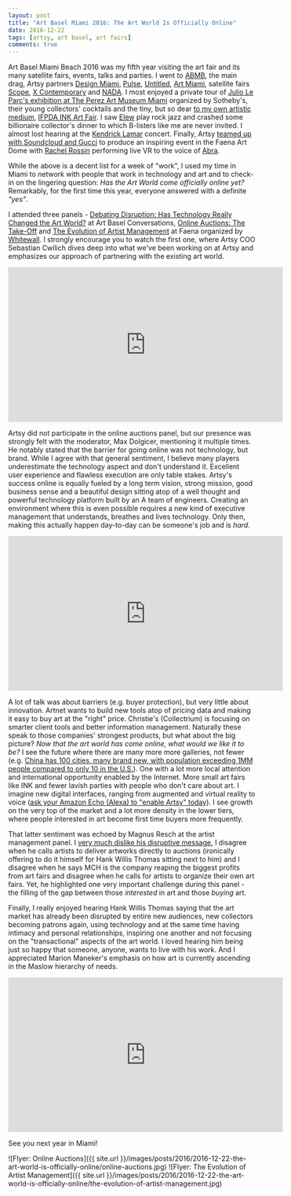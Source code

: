 ```yaml
---
layout: post
title: "Art Basel Miami 2016: The Art World Is Officially Online"
date: 2016-12-22
tags: [artsy, art basel, art fairs]
comments: true
---
```

Art Basel Miami Beach 2016 was my fifth year visiting the art fair and its many satellite fairs, events, talks and parties. I went to [ABMB](https://www.artsy.net/fair/art-basel-in-miami-beach-2016), the main drag, Artsy partners [Design Miami](https://www.artsy.net/design-miami-2016), [Pulse](https://www.artsy.net/pulse-miami-beach-2016), [Untitled](https://www.artsy.net/untitled-miami-beach-2016), [Art Miami](https://www.artsy.net/art-miami-2016), satellite fairs [Scope](https://scope-art.com), [X Contemporary](http://xcontemporaryart.com) and [NADA](https://www.newartdealers.org/programs/nada-miami-2016). I most enjoyed a private tour of [Julio Le Parc's exhibition at The Perez Art Museum Miami](http://www.pamm.org/julioleparc) organized by Sotheby's, their young collectors' cocktails and the tiny, but so dear [to my own artistic medium](http://art.dblock.org), [IFPDA INK Art Fair](http://www.inkartfair.com). I saw [Elew](http://elewrockjazz.com) play rock jazz and crashed some billionaire collector's dinner to which B-listers like me are never invited. I almost lost hearing at the [Kendrick Lamar](https://www.timeout.com/miami/blog/how-to-score-tickets-to-kendrick-lamars-art-basel-miami-2016-concert-112816) concert. Finally, Artsy [teamed up with Soundcloud and Gucci](http://observer.com/2016/12/artsy-gucci-and-soundcloud-team-up-for-a-trippy-night-at-the-faena-dome) to produce an inspiring event in the Faena Art Dome with [Rachel Rossin](https://www.artsy.net/artist/rachel-rossin) performing live VR to the voice of [Abra](https://www.facebook.com/darkwaveduchess).

While the above is a decent list for a week of "work", I used my time in Miami to network with people that work in technology and art and to check-in on the lingering question: _Has the Art World come officially online yet?_ Remarkably, for the first time this year, everyone answered with a definite _"yes"_.

I attended three panels - [Debating Disruption: Has Technology Really Changed the Art World?](https://www.youtube.com/watch?v=2yOcEYZzeTo&list=PLaQumXw0FTLfeMq2JIWr_V6FfiKRHE0L8&index=24) at Art Basel Conversations, [Online Auctions: The Take-Off](https://www.youtube.com/watch?v=f6eKEksBYyU) and [The Evolution of Artist Management](https://www.youtube.com/watch?v=bn84r5Px0-U) at Faena organized by [Whitewall](http://www.whitewall.art). I strongly encourage you to watch the first one, where Artsy COO Sebastian Cwilich dives deep into what we've been working on at Artsy and emphasizes our approach of partnering with the existing art world.

<iframe width="560" height="315" src="https://www.youtube.com/embed/2yOcEYZzeTo?list=PLaQumXw0FTLfeMq2JIWr_V6FfiKRHE0L8" frameborder="0" allowfullscreen></iframe><br>

Artsy did not participate in the online auctions panel, but our presence was strongly felt with the moderator, Max Dolgicer, mentioning it multiple times. He notably stated that the barrier for going online was not technology, but brand. While I agree with that general sentiment, I believe many players underestimate the technology aspect and don't understand it. Excellent user experience and flawless execution are only table stakes. Artsy's success online is equally fueled by a long term vision, strong mission, good business sense and a beautiful design sitting atop of a well thought and powerful technology platform built by an A team of engineers. Creating an environment where this is even possible requires a new kind of executive management that understands, breathes and lives technology. Only then, making this actually happen day-to-day can be someone's job and is _hard_.

<iframe width="560" height="315" src="https://www.youtube.com/embed/f6eKEksBYyU" frameborder="0" allowfullscreen></iframe><br>

A lot of talk was about barriers (e.g. buyer protection), but very little about innovation. Artnet wants to build new tools atop of pricing data and making it easy to buy art at the "right" price. Christie's (Collectrium) is focusing on smarter client tools and better information management. Naturally these speak to those companies' strongest products, but what about the big picture? _Now that the art world has come online, what would we like it to be?_ I see the future where there are many more more galleries, not fewer (e.g. [China has 100 cities, many brand new, with population exceeding 1MM people compared to only 10 in the U.S.](https://www.weforum.org/agenda/2016/06/china-cities-growing-numbers-are-stunning/)). One with a lot more local attention and international opportunity enabled by the Internet. More small art fairs like INK and fewer lavish parties with people who don't care about art. I imagine new digital interfaces, ranging from augmented and virtual reality to voice ([ask your Amazon Echo (Alexa) to "enable Artsy" today](http://artsy.github.io/blog/2016/11/30/bringing-artsy-to-amazon-echo-alexa/)). I see growth on the very top of the market and a lot more density in the lower tiers, where people interested in art become first time buyers more frequently.

That latter sentiment was echoed by Magnus Resch at the artist management panel. I [very much dislike his disruptive message](https://code.dblock.org/2016/08/12/democratizing-the-art-world-without-pitchforks.html), I disagree when he calls artists to deliver artworks directly to auctions (ironically offering to do it himself for Hank Willis Thomas sitting next to him) and I disagree when he says MCH is the company reaping the biggest profits from art fairs and disagree when he calls for artists to organize their own art fairs. Yet, he highlighted one very important challenge during this panel - the filling of the gap between those _interested_ in art and those _buying_ art.

Finally, I really enjoyed hearing Hank Willis Thomas saying that the art market has already been disrupted by entire new audiences, new collectors becoming patrons again, using technology and at the same time having intimacy and personal relationships, inspiring one another and not focusing on the "transactional" aspects of the art world. I loved hearing him being just so happy that someone, anyone, wants to live with his work. And I appreciated Marion Maneker's emphasis on how art is currently ascending in the Maslow hierarchy of needs.

<iframe width="560" height="315" src="https://www.youtube.com/embed/bn84r5Px0-U" frameborder="0" allowfullscreen></iframe><br>

See you next year in Miami!

![Flyer: Online Auctions]({{ site.url }}/images/posts/2016/2016-12-22-the-art-world-is-officially-online/online-auctions.jpg) ![Flyer: The Evolution of Artist Management]({{ site.url }}/images/posts/2016/2016-12-22-the-art-world-is-officially-online/the-evolution-of-artist-management.jpg)

